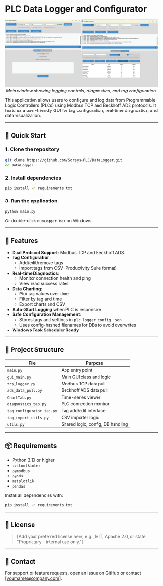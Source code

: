 # PLC Data Logger and Configurator

<p align="center">
  <img src="GUI-Logger.png" alt="PLC Logger GUI" width="800"/>
  <br/>
  <em>Main window showing logging controls, diagnostics, and tag configuration.</em>
</p>

This application allows users to configure and log data from Programmable Logic Controllers (PLCs) using Modbus TCP and Beckhoff ADS protocols. It features a user-friendly GUI for tag configuration, real-time diagnostics, and data visualization.

---

## 🚀 Quick Start

### 1. Clone the repository
```bash
git clone https://github.com/Sorsys-PLC/DataLogger.git
cd DataLogger
```

### 2. Install dependencies
```bash
pip install -r requirements.txt
```

### 3. Run the application
```bash
python main.py
```

Or double-click `RunLogger.bat` on Windows.

---

## 🔧 Features

- **Dual Protocol Support**: Modbus TCP and Beckhoff ADS.
- **Tag Configuration**:
  - Add/edit/remove tags
  - Import tags from CSV (Productivity Suite format)
- **Real-time Diagnostics**:
  - Monitor connection health and ping
  - View read success rates
- **Data Charting**:
  - Plot tag values over time
  - Filter by tag and time
  - Export charts and CSV
- **Auto-Start Logging** when PLC is responsive
- **Safe Configuration Management**:
  - Stores tags and settings in `plc_logger_config.json`
  - Uses config-hashed filenames for DBs to avoid overwrites
- **Windows Task Scheduler Ready**

---

## 📁 Project Structure

| File                     | Purpose                            |
|--------------------------|------------------------------------|
| `main.py`                | App entry point                    |
| `gui_main.py`            | Main GUI class and logic           |
| `tcp_logger.py`          | Modbus TCP data pull               |
| `ads_data_pull.py`       | Beckhoff ADS data pull             |
| `ChartTab.py`            | Time-series viewer                 |
| `diagnostics_tab.py`     | PLC connection monitor             |
| `tag_configurator_tab.py`| Tag add/edit interface             |
| `tag_import_utils.py`    | CSV importer logic                 |
| `utils.py`               | Shared logic, config, DB handling  |

---

## 📦 Requirements

- Python 3.10 or higher
- `customtkinter`
- `pymodbus`
- `pyads`
- `matplotlib`
- `pandas`

Install all dependencies with:
```bash
pip install -r requirements.txt
```

---

## 📝 License

> [Add your preferred license here, e.g., MIT, Apache 2.0, or state "Proprietary - internal use only."]

---

## 💬 Contact

For support or feature requests, open an issue on GitHub or contact [yourname@company.com].

